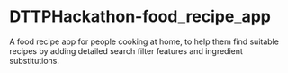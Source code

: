 # DTTPHackathon-food_recipe_app
A food recipe app for people cooking at home, to help them find suitable recipes by adding detailed search filter features and ingredient substitutions.
